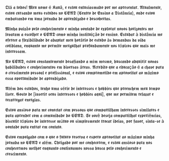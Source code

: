 𝕺𝖑á 𝖆 𝖙𝖔𝖉𝖔𝖘! 𝕸𝖊𝖚 𝖓𝖔𝖒𝖊 é 𝕶𝖆𝖚ã, 𝖊 𝖊𝖘𝖙𝖔𝖚 𝖊𝖓𝖙𝖚𝖘𝖎𝖆𝖘𝖒𝖆𝖉𝖔 𝖕𝖔𝖗 𝖒𝖊 𝖆𝖕𝖗𝖊𝖘𝖊𝖓𝖙𝖆𝖗. 𝕬𝖙𝖚𝖆𝖑𝖒𝖊𝖓𝖙𝖊, 𝖊𝖘𝖙𝖔𝖚 𝖈𝖚𝖗𝖘𝖆𝖓𝖉𝖔 𝖒𝖊𝖚𝖘 𝖊𝖘𝖙𝖚𝖉𝖔𝖘 𝖓𝖔 𝕮𝕰𝕬𝕯 (𝕮𝖊𝖓𝖙𝖗𝖔 𝖉𝖊 𝕰𝖓𝖘𝖎𝖓𝖔 𝖆 𝕯𝖎𝖘𝖙â𝖓𝖈𝖎𝖆), 𝖔𝖓𝖉𝖊 𝖊𝖘𝖙𝖔𝖚 𝖊𝖒𝖇𝖆𝖗𝖈𝖆𝖓𝖉𝖔 𝖊𝖒 𝖚𝖒𝖆 𝖏𝖔𝖗𝖓𝖆𝖉𝖆 𝖉𝖊 𝖆𝖕𝖗𝖊𝖓𝖉𝖎𝖟𝖆𝖉𝖔 𝖊 𝖉𝖊𝖘𝖈𝖔𝖇𝖊𝖗𝖙𝖆𝖘.

𝕸𝖎𝖓𝖍𝖆 𝖕𝖆𝖎𝖝ã𝖔 𝖕𝖊𝖑𝖔 𝖈𝖔𝖓𝖍𝖊𝖈𝖎𝖒𝖊𝖓𝖙𝖔 𝖊 𝖒𝖎𝖓𝖍𝖆 𝖛𝖔𝖓𝖙𝖆𝖉𝖊 𝖉𝖊 𝖊𝖝𝖕𝖑𝖔𝖗𝖆𝖗 𝖓𝖔𝖛𝖔𝖘 𝖍𝖔𝖗𝖎𝖟𝖔𝖓𝖙𝖊𝖘 𝖒𝖊 𝖑𝖊𝖛𝖆𝖗𝖆𝖒 𝖆 𝖊𝖘𝖈𝖔𝖑𝖍𝖊𝖗 𝖔 𝕮𝕰𝕬𝕯 𝖈𝖔𝖒𝖔 𝖒𝖎𝖓𝖍𝖆 𝖎𝖓𝖘𝖙𝖎𝖙𝖚𝖎çã𝖔 𝖉𝖊 𝖊𝖓𝖘𝖎𝖓𝖔. 𝕰𝖘𝖙𝖚𝖉𝖆𝖗 à 𝖉𝖎𝖘𝖙â𝖓𝖈𝖎𝖆 𝖒𝖊 𝖔𝖋𝖊𝖗𝖊𝖈𝖊 𝖆 𝖋𝖑𝖊𝖝𝖎𝖇𝖎𝖑𝖎𝖉𝖆𝖉𝖊 𝖉𝖊 𝖆𝖉𝖆𝖕𝖙𝖆𝖗 𝖒𝖊𝖚 𝖍𝖔𝖗á𝖗𝖎𝖔 𝖉𝖊 𝖊𝖘𝖙𝖚𝖉𝖔 à𝖘 𝖉𝖊𝖒𝖆𝖓𝖉𝖆𝖘 𝖉𝖆 𝖛𝖎𝖉𝖆 𝖈𝖔𝖙𝖎𝖉𝖎𝖆𝖓𝖆, 𝖊𝖓𝖖𝖚𝖆𝖓𝖙𝖔 𝖒𝖊 𝖕𝖊𝖗𝖒𝖎𝖙𝖊 𝖒𝖊𝖗𝖌𝖚𝖑𝖍𝖆𝖗 𝖕𝖗𝖔𝖋𝖚𝖓𝖉𝖆𝖒𝖊𝖓𝖙𝖊 𝖓𝖔𝖘 𝖙ó𝖕𝖎𝖈𝖔𝖘 𝖖𝖚𝖊 𝖒𝖆𝖎𝖘 𝖒𝖊 𝖎𝖓𝖙𝖊𝖗𝖊𝖘𝖘𝖆𝖒.

𝕹𝖔 𝕮𝕰𝕬𝕯, 𝖊𝖘𝖙𝖔𝖚 𝖈𝖔𝖓𝖘𝖙𝖆𝖓𝖙𝖊𝖒𝖊𝖓𝖙𝖊 𝖉𝖊𝖘𝖆𝖋𝖎𝖆𝖓𝖉𝖔 𝖆 𝖒𝖎𝖒 𝖒𝖊𝖘𝖒𝖔, 𝖇𝖚𝖘𝖈𝖆𝖓𝖉𝖔 𝖆𝖉𝖖𝖚𝖎𝖗𝖎𝖗 𝖓𝖔𝖛𝖆𝖘 𝖍𝖆𝖇𝖎𝖑𝖎𝖉𝖆𝖉𝖊𝖘 𝖊 𝖈𝖔𝖓𝖍𝖊𝖈𝖎𝖒𝖊𝖓𝖙𝖔𝖘 𝖊𝖒 𝖉𝖎𝖛𝖊𝖗𝖘𝖆𝖘 á𝖗𝖊𝖆𝖘. 𝕬𝖈𝖗𝖊𝖉𝖎𝖙𝖔 𝖖𝖚𝖊 𝖆 𝖊𝖉𝖚𝖈𝖆çã𝖔 é 𝖆 𝖈𝖍𝖆𝖛𝖊 𝖕𝖆𝖗𝖆 𝖔 𝖈𝖗𝖊𝖘𝖈𝖎𝖒𝖊𝖓𝖙𝖔 𝖕𝖊𝖘𝖘𝖔𝖆𝖑 𝖊 𝖕𝖗𝖔𝖋𝖎𝖘𝖘𝖎𝖔𝖓𝖆𝖑, 𝖊 𝖊𝖘𝖙𝖔𝖚 𝖈𝖔𝖒𝖕𝖗𝖔𝖒𝖊𝖙𝖎𝖉𝖔 𝖊𝖒 𝖆𝖕𝖗𝖔𝖛𝖊𝖎𝖙𝖆𝖗 𝖆𝖔 𝖒á𝖝𝖎𝖒𝖔 𝖊𝖘𝖘𝖆 𝖔𝖕𝖔𝖗𝖙𝖚𝖓𝖎𝖉𝖆𝖉𝖊 𝖉𝖊 𝖆𝖕𝖗𝖊𝖓𝖉𝖎𝖟𝖆𝖉𝖔.

𝕬𝖑é𝖒 𝖉𝖔𝖘 𝖊𝖘𝖙𝖚𝖉𝖔𝖘, 𝖙𝖊𝖓𝖍𝖔 𝖚𝖒𝖆 𝖘é𝖗𝖎𝖊 𝖉𝖊 𝖎𝖓𝖙𝖊𝖗𝖊𝖘𝖘𝖊𝖘 𝖊 𝖍𝖔𝖇𝖇𝖎𝖊𝖘 𝖖𝖚𝖊 𝖕𝖗𝖊𝖊𝖓𝖈𝖍𝖊𝖒 𝖒𝖊𝖚 𝖙𝖊𝖒𝖕𝖔 𝖑𝖎𝖛𝖗𝖊. 𝕲𝖔𝖘𝖙𝖔 𝖉𝖊 [𝖎𝖓𝖘𝖊𝖗𝖎𝖗 𝖘𝖊𝖚𝖘 𝖎𝖓𝖙𝖊𝖗𝖊𝖘𝖘𝖊𝖘 𝖊 𝖍𝖔𝖇𝖇𝖎𝖊𝖘 𝖆𝖖𝖚𝖎], 𝖖𝖚𝖊 𝖒𝖊 𝖕𝖊𝖗𝖒𝖎𝖙𝖊𝖒 𝖗𝖊𝖑𝖆𝖝𝖆𝖗 𝖊 𝖗𝖊𝖈𝖆𝖗𝖗𝖊𝖌𝖆𝖗 𝖊𝖓𝖊𝖗𝖌𝖎𝖆𝖘.

𝕰𝖘𝖙𝖔𝖚 𝖆𝖓𝖘𝖎𝖔𝖘𝖔 𝖕𝖆𝖗𝖆 𝖒𝖊 𝖈𝖔𝖓𝖊𝖈𝖙𝖆𝖗 𝖈𝖔𝖒 𝖕𝖊𝖘𝖘𝖔𝖆𝖘 𝖖𝖚𝖊 𝖈𝖔𝖒𝖕𝖆𝖗𝖙𝖎𝖑𝖍𝖆𝖒 𝖎𝖓𝖙𝖊𝖗𝖊𝖘𝖘𝖊𝖘 𝖘𝖎𝖒𝖎𝖑𝖆𝖗𝖊𝖘 𝖊 𝖕𝖆𝖗𝖆 𝖆𝖕𝖗𝖊𝖓𝖉𝖊𝖗 𝖈𝖔𝖒 𝖆 𝖈𝖔𝖒𝖚𝖓𝖎𝖉𝖆𝖉𝖊 𝖉𝖔 𝕮𝕰𝕬𝕯. 𝕾𝖊 𝖛𝖔𝖈ê 𝖉𝖊𝖘𝖊𝖏𝖆 𝖈𝖔𝖒𝖕𝖆𝖗𝖙𝖎𝖑𝖍𝖆𝖗 𝖊𝖝𝖕𝖊𝖗𝖎ê𝖓𝖈𝖎𝖆𝖘, 𝖉𝖎𝖘𝖈𝖚𝖙𝖎𝖗 𝖙ó𝖕𝖎𝖈𝖔𝖘 𝖉𝖊 𝖎𝖓𝖙𝖊𝖗𝖊𝖘𝖘𝖊 𝖒ú𝖙𝖚𝖔 𝖔𝖚 𝖘𝖎𝖒𝖕𝖑𝖊𝖘𝖒𝖊𝖓𝖙𝖊 𝖙𝖗𝖔𝖈𝖆𝖗 𝖎𝖉𝖊𝖎𝖆𝖘, 𝖕𝖔𝖗 𝖋𝖆𝖛𝖔𝖗, 𝖘𝖎𝖓𝖙𝖆-𝖘𝖊 à 𝖛𝖔𝖓𝖙𝖆𝖉𝖊 𝖕𝖆𝖗𝖆 𝖊𝖓𝖙𝖗𝖆𝖗 𝖊𝖒 𝖈𝖔𝖓𝖙𝖆𝖙𝖔.

𝕰𝖘𝖙𝖔𝖚 𝖊𝖒𝖕𝖔𝖑𝖌𝖆𝖉𝖔 𝖈𝖔𝖒 𝖔 𝖖𝖚𝖊 𝖔 𝖋𝖚𝖙𝖚𝖗𝖔 𝖗𝖊𝖘𝖊𝖗𝖛𝖆 𝖊 𝖊𝖘𝖕𝖊𝖗𝖔 𝖆𝖕𝖗𝖔𝖛𝖊𝖎𝖙𝖆𝖗 𝖆𝖔 𝖒á𝖝𝖎𝖒𝖔 𝖒𝖎𝖓𝖍𝖆 𝖏𝖔𝖗𝖓𝖆𝖉𝖆 𝖓𝖔 𝕮𝕰𝕬𝕯 𝖊 𝖆𝖑é𝖒. 𝕺𝖇𝖗𝖎𝖌𝖆𝖉𝖔 𝖕𝖔𝖗 𝖒𝖊 𝖈𝖔𝖓𝖍𝖊𝖈𝖊𝖗𝖊𝖒, 𝖊 𝖊𝖘𝖙𝖔𝖚 𝖆𝖓𝖘𝖎𝖔𝖘𝖔 𝖕𝖆𝖗𝖆 𝖓𝖔𝖘 𝖈𝖔𝖓𝖍𝖊𝖈𝖊𝖗𝖒𝖔𝖘 𝖒𝖊𝖑𝖍𝖔𝖗 𝖊𝖓𝖖𝖚𝖆𝖓𝖙𝖔 𝖈𝖔𝖓𝖙𝖎𝖓𝖚𝖆𝖒𝖔𝖘 𝖓𝖔𝖘𝖘𝖆 𝖇𝖚𝖘𝖈𝖆 𝖕𝖊𝖑𝖔 𝖈𝖔𝖓𝖍𝖊𝖈𝖎𝖒𝖊𝖓𝖙𝖔 𝖊 𝖈𝖗𝖊𝖘𝖈𝖎𝖒𝖊𝖓𝖙𝖔.
